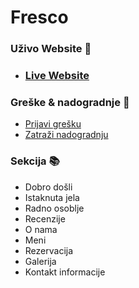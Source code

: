 # Fresco

### Uživo Website 👀

- ### [Live Website](https://velimirpaleksic.github.io/fresco/)

### Greške & nadogradnje 🧩
- [Prijavi grešku](https://github.com/velimirpaleksic/fresco/issues)
- [Zatraži nadogradnju](https://github.com/velimirpaleksic/fresco/issues)

### Sekcija 📚
- Dobro došli
- Istaknuta jela
- Radno osoblje
- Recenzije
- O nama
- Meni
- Rezervacija
- Galerija
- Kontakt informacije